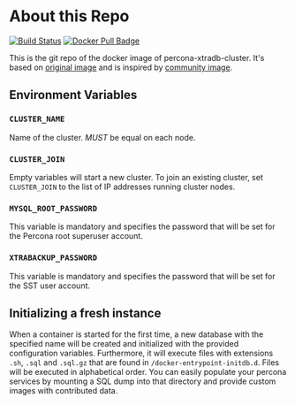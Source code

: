 # About this Repo

[![Build Status](https://travis-ci.org/pgolm/percona-xtradb-cluster.svg?branch=master)](https://travis-ci.org/pgolm/percona-xtradb-cluster)
[![Docker Pull Badge](https://img.shields.io/docker/pulls/pgolm/percona-xtradb-cluster.svg)](https://hub.docker.com/r/pgolm/percona-xtradb-cluster)

This is the git repo of the docker image of percona-xtradb-cluster. It's based on [original image](https://hub.docker.com/r/percona/percona-xtradb-cluster/) and is inspired by [community image](https://hub.docker.com/_/percona/).

## Environment Variables

### `CLUSTER_NAME`
Name of the cluster. *MUST* be equal on each node.

### `CLUSTER_JOIN`
Empty variables will start a new cluster. To join an existing cluster, set `CLUSTER_JOIN` to the list of IP addresses running cluster nodes.

### `MYSQL_ROOT_PASSWORD`
This variable is mandatory and specifies the password that will be set for the Percona root superuser account.

### `XTRABACKUP_PASSWORD`
This variable is mandatory and specifies the password that will be set for the SST user account.

## Initializing a fresh instance
When a container is started for the first time, a new database with the specified name will be created and initialized with the provided configuration variables. Furthermore, it will execute files with extensions `.sh`, `.sql` and `.sql.gz` that are found in `/docker-entrypoint-initdb.d`. Files will be executed in alphabetical order. You can easily populate your percona services by mounting a SQL dump into that directory and provide custom images with contributed data.
